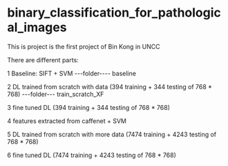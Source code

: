 # binary_classification_for_pathological_images

This is project is the first project of Bin Kong in UNCC

There are different parts:

1 Baseline: SIFT + SVM  ---folder----  baseline

2 DL trained from scratch with data (394 training + 344 testing of 768 * 768)  ---folder--- train_scratch_XF

3 fine tuned DL (394 training + 344 testing of 768 * 768)

4 features extracted from caffenet + SVM

5 DL trained from scratch with more data (7474 training + 4243 testing of 768 * 768)

6 fine tuned DL (7474 training + 4243 testing of 768 * 768)
